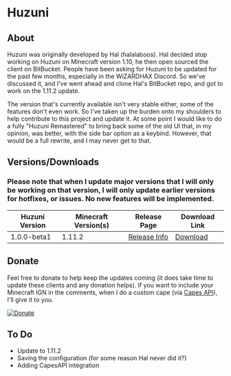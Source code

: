 # Huzuni
## About
Huzuni was originally developed by Hal (halalaboos). Hal decided stop working on Huzuni on Minecraft version 1.10, he then open sourced the client on BitBucket. People have been asking for Huzuni to be updated for the past few months, especially in the WiZARDHAX Discord. So we've discussed it, and I've went ahead and clone Hal's BitBucket repo, and got to work on the 1.11.2 update. 

The version that's currently available isn't very stable either, some of the features don't even work. So I've taken up the burden onto my shoulders to help contribute to this project and update it. At some point I would like to do a fully "Huzuni Remastered" to bring back some of the old UI that, in my opinion, was better, with the side bar option as a keybind. However, that would be a full rewrite, and I may never get to that.

## Versions/Downloads
### Please note that when I update major versions that I will only be working on that version, I will only update earlier versions for hotfixes, or issues. No new features will be implemented.

| Huzuni Version | Minecraft Version(s) | Release Page                  | Download Link                 |
|----------------|----------------------|-------------------------------|-------------------------------|
| 1.0.0-beta1    | 1.11.2               | [Release Info](http://google) | [Download](http://google.com) |

## Donate
Feel free to donate to help keep the updates coming (it does take time to update these clients and any donation helps). If you want to include your Minecraft IGN in the comments, when I do a custom cape (via [Capes API](http://capesapi.com)), I'll give it to you.

[![Donate](http://i.imgur.com/CaOID2S.png)](https://ko-fi.com/A384KSB)

## To Do
- Update to 1.11.2
- Saving the configuration (for some reason Hal never did it?)
- Adding CapesAPI integration
